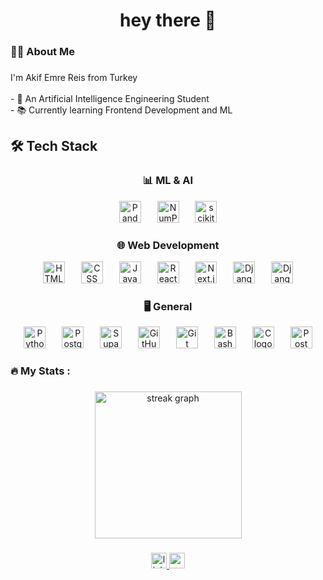 ###

<h1 align="center">hey there 👋</h1>

###

<h3 align="left">👩‍💻  About Me</h3>

###

<p align="left"> I'm Akif Emre Reis from Turkey<br><br>- 🔭 An Artificial Intelligence Engineering Student<br>- 📚 Currently learning Frontend Development and ML<br></p>

###

## 🛠️ Tech Stack

### <div align="center">📊 ML & AI</div>
<div align="center">
  <img src="https://img.shields.io/badge/Pandas-2C2D72?style=for-the-badge&logo=pandas&logoColor=white" height="35" alt="Pandas logo" />
  <img width="18" />
  <img src="https://img.shields.io/badge/Numpy-777BB4?style=for-the-badge&logo=numpy&logoColor=white" height="35" alt="NumPy logo" />
  <img width="18" />
  <img src="https://img.shields.io/badge/scikit_learn-F7931E?style=for-the-badge&logo=scikit-learn&logoColor=white" height="35" alt="scikit-learn logo" />
</div>

### <div align="center">🌐 Web Development</div>
<div align="center">
  <img src="https://img.shields.io/badge/HTML5-E34F26?style=for-the-badge&logo=html5&logoColor=white" height="35" alt="HTML logo" />
  <img width="18" />
  <img src="https://img.shields.io/badge/CSS3-1572B6?style=for-the-badge&logo=css3&logoColor=white" height="35" alt="CSS logo" />
  <img width="18" />
  <img src="https://img.shields.io/badge/JavaScript-323330?style=for-the-badge&logo=javascript&logoColor=F7DF1E" height="35" alt="JavaScript logo" />
  <img width="18" />
  <img src="https://img.shields.io/badge/React-35232A?style=for-the-badge&logo=react&logoColor=61DAFB" height="35" alt="React logo" />
  <img width="18" />
  <img src="https://img.shields.io/badge/next%35js-000000?style=for-the-badge&logo=nextdotjs&logoColor=white" height="35" alt="Next.js logo" />
  <img width="18" />
  <img src="https://img.shields.io/badge/Django-092E35?style=for-the-badge&logo=django&logoColor=green" height="35" alt="Django logo" />
  <img width="18" />
  <img src="https://img.shields.io/badge/django%35rest-ff1709?style=for-the-badge&logo=django&logoColor=white" height="35" alt="Django logo" />
</div>

### <div align="center">🖥️ General</div>
<div align="center">
  <img src="https://img.shields.io/badge/Python-FFD43B?style=for-the-badge&logo=python&logoColor=blue" height="35" alt="Python logo" />
  <img width="18" />
  <img src="https://img.shields.io/badge/PostgreSQL-316192?style=for-the-badge&logo=postgresql&logoColor=white" height="35" alt="PostgreSQL logo" />
  <img width="18" />
  <img src="https://img.shields.io/badge/Supabase-181818?style=for-the-badge&logo=supabase&logoColor=white" height="35" alt="Supabase logo" />
  <img width="18" />
  <img src="https://img.shields.io/badge/GitHub-100000?style=for-the-badge&logo=github&logoColor=white" height="35" alt="GitHub logo" />
  <img width="18" />
  <img src="https://img.shields.io/badge/GIT-E44C30?style=for-the-badge&logo=git&logoColor=white" height="35" alt="Git logo" />
  <img width="18" />
  <img src="https://img.shields.io/badge/Shell_Script-181011?style=for-the-badge&logo=gnu-bash&logoColor=white" height="35" alt="Bash logo" />
  <img width="18" />
  <img src="https://img.shields.io/badge/C-00599C?style=for-the-badge&logo=c&logoColor=white" height="35" alt="C logo" />
  <img width="18" />
  <img src="https://img.shields.io/badge/Postman-FF6C37?style=for-the-badge&logo=Postman&logoColor=white" height="35" alt="Postman logo" />
</div>


###

<h3 align="left">🔥   My Stats :</h3>

###

<div align="center">
  <img src="https://streak-stats.demolab.com?user=akikokoo&locale=en&mode=daily&theme=dark&hide_border=false&border_radius=5&order=3" height="235" alt="streak graph"  />
</div>

###

<div align="center">
  <a href="https://www.linkedin.com/in/akif-emre-reis/" target="_blank">
    <img src="https://img.shields.io/static/v1?message=LinkedIn&logo=linkedin&label=&color=0077B5&logoColor=white&labelColor=&style=for-the-badge" height="25" alt="linkedin logo"  />
  </a>
  <a href="mailto:fika61ts@gmail.com" target="_blank">
    <img src="https://img.shields.io/static/v1?message=Gmail&logo=gmail&label=&color=D14836&logoColor=white&labelColor=&style=for-the-badge" height="25" alt="gmail logo"  />
  </a>
</div>
